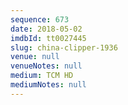 ```yaml
---
sequence: 673
date: 2018-05-02
imdbId: tt0027445
slug: china-clipper-1936
venue: null
venueNotes: null
medium: TCM HD
mediumNotes: null
---
```

